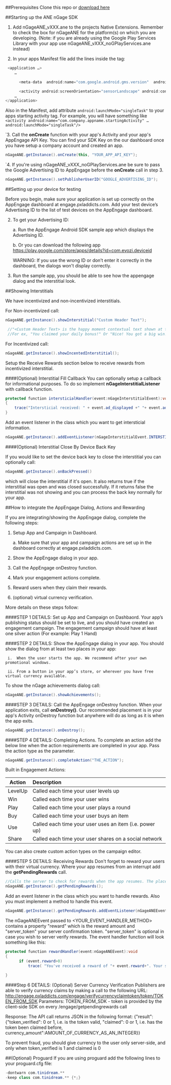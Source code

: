 ##Prerequisites
Clone this repo or [download here](https://github.com/midversestudios/AppEngage/archive/master.zip)

##Starting up the ANE nGage SDK

1. Add nGageANE_vXXX.ane to the projects Native Extensions. Remember to check the box for nGageANE for the platform(s) on which you are developing. (Note: if you are already using the Google Play Services Library with your app use nGageANE_vXXX_noGPlayServices.ane instead)


2. In your apps Manifest file add the lines inside the <application> tag:
```Java
 <application …>
	…

	  <meta-data  android:name="com.google.android.gms.version"  android:value="@integer/google_play_services_version" />

      <activity android:screenOrientation="sensorLandscape" android:configChanges="keyboardHidden|orientation" android:name="com.tinidream.ngage.nGageActivity"/>
	…
</application>
```


Also in the Manifest, add attribute ```android:launchMode="singleTask"``` to your apps starting activity tag. 
For example, you will have something like ```<activity android:name="com.company.appname.startingActivity" … android:launchMode="singleTask"/>```

`3. Call the **onCreate** function with your app's Activity and your app's AppEngage API Key. You can find your SDK Key on the our dashboard once you have setup a company account and created an app.

```Java
nGageANE.getInstance().onCreate(this, "YOUR_APP_API_KEY");
```

`4. If you're using nGageANE_vXXX_noGPlayServices.ane be sure to pass the Google Advertising ID to AppEngage before the **onCreate** call in step 3.
```Java
nGageANE.getInstance().setPublisherUserID("GOOGLE_ADVERTISING_ID");
```

##Setting up your device for testing 

Before you begin, make sure your application is set up correctly on the AppEngage dashboard at engage.pxladdicts.com. Add your test device’s Advertising ID to the list of test devices on the AppEngage dashboard. 

2.	To get your Advertising ID:

	a.	Run the AppEngage Android SDK sample app which displays the Advertising ID. 
	
	b.	Or you can download the following app https://play.google.com/store/apps/details?id=com.evozi.deviceid
  	
  	WARNING: If you use the wrong ID or don’t enter it correctly in the dashboard, the dialogs won't display correctly.
3.	Run the sample app, you should be able to see how the appengage dialog and the interstitial look.




##Showing Interstitials

We have incentivized and non-incentivized interstitials. 

For Non-incentivized call:
```Java
nGageANE.getInstance().showInterstitial("Custom Header Text");

 //"<Custom Header Text> is the happy moment contextual text shown at top of the interstitial window. 
 //For ex, "You claimed your daily bonus!" Or "Nice! You got a big win!" Or "Thanks for playing!"
```

For Incentivized call:
```Java
nGageANE.getInstance().showIncentedInterstitial();
```

Setup the Receive Rewards section below to receive rewards from incentivized interstitial. 

####(Optional) Interstitial Fill Callback 
You can optionally setup a callback for informational purposes. To do so implement **nGageInterstitialListener** with callback function.
```Java
protected function intersticialHandler(event:nGageInterstitialEvent):void
{
    trace("Intersticial received: " + event.ad_displayed +" "+ event.ad_error_code);	
}
```

Add an event listener in the class which you want to get intersticial information.  

```Java
nGageANE.getInstance().addEventListener(nGageInterstitialEvent.INTERSTITIAL, intersticialHandler);
```

####(Optional) Interstitial Close By Device Back Key

If you would like to set the device back key to close the interstitial you can optionally call: 

```Java
nGageANE.getInstance().onBackPressed()
```
which will close the interstitial if it's open. It also returns true if the interstitial was open and was closed successfully. If it returns false the interstitial was not showing and you can process the back key normally for your app. 


##How to integrate the AppEngage Dialog, Actions and Rewarding 

If you are integrating/showing the AppEngage dialog, complete the following steps:

1.	Setup App and Campaign in Dashboard.

	a.	Make sure that your app and campaign actions are set up in the dashboard correctly at engage.pxladdicts.com.
	
2.	Show the AppEngage dialog in your app.

3.	Call the AppEngage onDestroy function.

4.	Mark your engagement actions complete.

5.	Reward users when they claim their rewards.

6.	(optional) virtual currency verification.

More details on these steps follow:

####STEP 1 DETAILS: Set up App and Campaign on Dashbaord.
Your app’s publishing status should be set to live, and you should have created an engagement campaign.  The engagement campaign should have at least one silver action (For example: Play 1 Hand)

####STEP 2 DETAILS: Show the AppEngage dialog in your app.
You should show the dialog from at least two places in your app:

     i.  When the user starts the app. We recommend after your own promotional windows.
     
     ii. From a button in your app’s store, or wherever you have free virtual currency available.

To show the nGage achievements dialog call:
```Java
nGageANE.getInstance().showAchievements();
```


####STEP 3 DETAILS: Call the AppEngage onDestroy function.
When your application exits, call **onDestroy()**. Our recommended placement is in your app's Activity onDestroy function but anywhere will do as long as it is when the app exits. 
```Java
nGageANE.getInstance().onDestroy();
```

####STEP 4 DETAILS: Completing Actions.
To complete an action add the below line when the action requirements are completed in your app. Pass the action type as the parameter.
```Java
nGageANE.getInstance().completeAction("THE_ACTION");
```
 
	
Built in Engagement Actions:

| Action        | Description   |
| ------------- |:------------- |
| LevelUp      | Called each time your user levels up |
| Win      | Called each time your user wins      |
| Play |  Called each time your user plays a round      |
| Buy | Called each time your user buys an item      |
| Use | Called each time your user uses an item (i.e. power up)     |
| Share | Called each time your user shares on a social network     |

You can also create custom action types on the campaign editor.

####STEP 5 DETAILS: Receiving Rewards
Don't forget to reward your users with their virtual currency. Where your app resumes from an interrupt add the **getPendingRewards** call.
```Java
//Calls the server to check for rewards when the app resumes. The placement of this code is crucial to keep your users happy!
nGageANE.getInstance().getPendingRewards();
```

Add an event listener in the class which you want to handle rewards.  Also you must implement a method to handle this event.
```Java
nGageANE.getInstance().getPendingRewards.addEventListener(nGageANEEvent.REWARD, <YOUR_EVENT_HANDLER_METHOD>);
```
The nGageANEEvent passed to <YOUR_EVENT_HANDLER_METHOD> contains a property "reward" which is the reward amount and "server_token" your server confirmation token. "server_token" is optional in case you wish to server verify rewards. The event handler function will look something like this:

```Java
protected function rewardHandler(event:nGageANEEvent):void
{
	  if (event.reward>0)
		  trace( "You've received a reward of "+ event.reward+". Your server confirmation token is "+ event.server_token);
 
}
```
####Step 6 DETAILS: (Optional) Server Currency Verification
Publishers are able to verify currency claims by making a call to the following URL:
	http://engage.pxladdicts.com/engage/verifycurrencyclaimtoken/token/TOKEN_FROM_SDK
	Parameters:
	TOKEN_FROM_SDK - token is provided by the client-side SDK on every /engage/getpendingrewards call

Response:
	The API call returns JSON in the following format:
	{"result": {"token_verified": 0 or 1, i.e. is the token valid, "claimed": 0 or 1, i.e. has the token been claimed before, currency_amount":AMOUNT_OF_CURRENCY_AS_AN_INTEGER}}

To prevent fraud, you should give currency to the user only server-side, and only when token_verified is 1 and claimed is 0




##(Optional) Proguard 
If you are using proguard add the following lines to your proguard.cfg file: 

```Java
-dontwarn com.tinidream.**
-keep class com.tinidream.** {*;}
```


